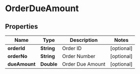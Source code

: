 
# OrderDueAmount

## Properties
Name | Type | Description | Notes
------------ | ------------- | ------------- | -------------
**orderId** | **String** | Order ID |  [optional]
**orderNo** | **String** | Order Number |  [optional]
**dueAmount** | **Double** | Order Due Amount |  [optional]



